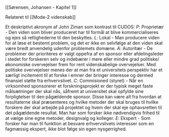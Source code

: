 [[Sørensen, Johansen - Kapitel 1]]

Relateret til [[Mode-2 videnskab]]

Et deskriptivt akronym af John Ziman som kontrast til CUDOS:
*P*: Proprietær - Den viden som bliver produceret har til formål at blive kommercialiseres og ejes så rettighederne til den beskyttes.
*L*: Lokal - Man producere viden for at løse et bestemt problem, og det er ikke en selvfølge at den viden skal være bredt anvendelig udenfor problemets domæne.
*A*: Autoritær - De problemer der prioriteres er valgt oppefra af en sponsor eller afdelingsleder i stedet for forskeren selv og indebærer i mere eller mindre grad politiske/økonomiske overvejelser frem for rent videnskabelige overvejelser. Med politiske overvejelser menes der at man fra et universitets perspektiv har et særligt incitement til at forske i emner der bringer interesse og dermed finansiel støtte fra erhvervslivet.
*C*: Commisioned (styret) - Når en virksomhed sponsorerer et forskningsprojekt er der typisk meget faste målsætninger der skal nås, såfremt at universitet skal opfylde sine forpligtelser til den pågældende sponsor. Disse kan være alt fra hvordan at resultaterne skal præsenteres og hvilke metoder der skal bruges til hvilke forskere der skal arbejde på projektet og hvem der skal eje ophavsretten til det pågældende resultat. Man har som forsker ikke nødvendigvis frihed til at vælge sine egne metoder, designvalg og kolleger.
*E*: Ekspert - Som forsker har man til funktion at besvare erhvervslivets interesser som en fagmæssig ekspert, ikke blot følge sin egen nysgerrighed.